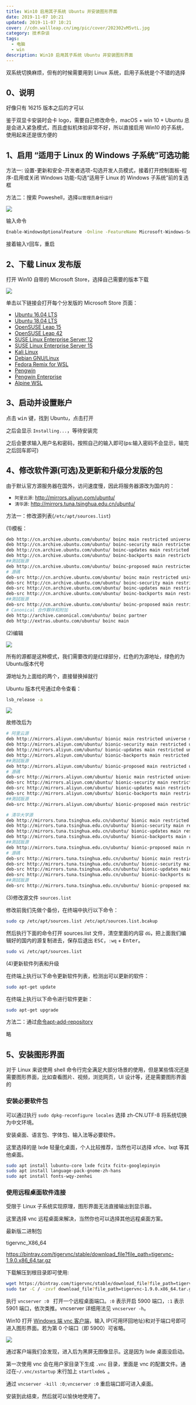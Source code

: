 ```yaml
---
title: Win10 启用其子系统 Ubuntu 并安装图形界面
date: 2019-11-07 10:21
updated: 2019-11-07 10:21
cover: //cdn.wallleap.cn/img/pic/cover/202302vM5vtL.jpg
category: 技术杂谈
tags:
  - 电脑
  - win
description: Win10 启用其子系统 Ubuntu 并安装图形界面
---
```


双系统切换麻烦，但有的时候需要用到 Linux 系统，启用子系统是个不错的选择

## 0、说明

好像只有 16215 版本之后的才可以

鉴于双显卡安装时会卡 logo，需要自己修改命令，macOS + win 10 + Ubuntu 总是会进入紧急模式，而且虚拟机体验非常不好，所以直接启用 Win10 的子系统，使用起来还是很方便的

## 1、启用 “适用于 Linux 的 Windows 子系统”可选功能

方法一: 设置-更新和安全-开发者选项-勾选开发人员模式，接着打开控制面板-程序-启用或关闭 Windows 功能-勾选“适用于 Linux 的 Windows 子系统”前的复选框

方法二：搜索 Poweshell，选择`以管理员身份运行`

![](https://cdn.jsdelivr.net/gh/wallleap/cdn@latest/img/pic/wlu/1572956839709.png)

输入命令

```sh
Enable-WindowsOptionalFeature -Online -FeatureName Microsoft-Windows-Subsystem-Linux
```

接着输入`Y`回车，重启

## 2、下载 Linux 发布版

打开 Win10 自带的 Microsoft Store，选择自己需要的版本下载

![](https://cdn.jsdelivr.net/gh/wallleap/cdn@latest/img/pic/wlu/1572957066606.png)

单击以下链接会打开每个分发版的 Microsoft Store 页面：

- [Ubuntu 16.04 LTS](https://www.microsoft.com/store/apps/9pjn388hp8c9)
- [Ubuntu 18.04 LTS](https://www.microsoft.com/store/apps/9N9TNGVNDL3Q)
- [OpenSUSE Leap 15](https://www.microsoft.com/store/apps/9n1tb6fpvj8c)
- [OpenSUSE Leap 42](https://www.microsoft.com/store/apps/9njvjts82tjx)
- [SUSE Linux Enterprise Server 12](https://www.microsoft.com/store/apps/9p32mwbh6cns)
- [SUSE Linux Enterprise Server 15](https://www.microsoft.com/store/apps/9pmw35d7fnlx)
- [Kali Linux](https://www.microsoft.com/store/apps/9PKR34TNCV07)
- [Debian GNU/Linux](https://www.microsoft.com/store/apps/9MSVKQC78PK6)
- [Fedora Remix for WSL](https://www.microsoft.com/store/apps/9n6gdm4k2hnc)
- [Pengwin](https://www.microsoft.com/store/apps/9NV1GV1PXZ6P)
- [Pengwin Enterprise](https://www.microsoft.com/store/apps/9N8LP0X93VCP)
- [Alpine WSL](https://www.microsoft.com/store/apps/9p804crf0395)

## 3、启动并设置账户

点击 <kbd>win</kbd> 键，找到 Ubuntu，点击打开

之后会显示 `Installing...`，等待安装完

之后会要求输入用户名和密码，按照自己的输入即可(ps:输入密码不会显示，输完之后回车即可)

## 4、修改软件源(可选)及更新和升级分发版的包

由于默认官方源服务器在国外，访问速度慢，因此将服务器源改为国内的：

- `阿里云源`: http://mirrors.aliyun.com/ubuntu/
- `清华源`: http://mirrors.tuna.tsinghua.edu.cn/ubuntu/ 

方法一：修改源列表(`/etc/apt/sources.list`)

(1)模板：

```sh
deb http://cn.archive.ubuntu.com/ubuntu/ boinc main restricted universe multiverse
deb http://cn.archive.ubuntu.com/ubuntu/ boinc-security main restricted universe multiverse
deb http://cn.archive.ubuntu.com/ubuntu/ boinc-updates main restricted universe multiverse
deb http://cn.archive.ubuntu.com/ubuntu/ boinc-backports main restricted universe multiverse
##測試版源
deb http://cn.archive.ubuntu.com/ubuntu/ boinc-proposed main restricted universe multiverse
# 源碼
deb-src http://cn.archive.ubuntu.com/ubuntu/ boinc main restricted universe multiverse
deb-src http://cn.archive.ubuntu.com/ubuntu/ boinc-security main restricted universe multiverse
deb-src http://cn.archive.ubuntu.com/ubuntu/ boinc-updates main restricted universe multiverse
deb-src http://cn.archive.ubuntu.com/ubuntu/ boinc-backports main restricted universe multiverse
##測試版源
deb-src http://cn.archive.ubuntu.com/ubuntu/ boinc-proposed main restricted universe multiverse
# Canonical 合作夥伴和附加
deb http://archive.canonical.com/ubuntu/ boinc partner
deb http://extras.ubuntu.com/ubuntu/ boinc main
```

(2)编辑

![](https://cdn.jsdelivr.net/gh/wallleap/cdn@latest/img/pic/wlu/1572958785969.png)

所有的源都是这种模式，我们需要改的是红绿部分，红色的为源地址，绿色的为Ubuntu版本代号

源地址为上面给的两个，直接替换掉就行

Ubuntu 版本代号通过命令查看：

```sh
lsb_release -a
```

![](https://cdn.jsdelivr.net/gh/wallleap/cdn@latest/img/pic/wlu/1572958997879.png)

故修改后为

```sh
# 阿里云源
deb http://mirrors.aliyun.com/ubuntu/ bionic main restricted universe multiverse
deb http://mirrors.aliyun.com/ubuntu/ bionic-security main restricted universe multiverse
deb http://mirrors.aliyun.com/ubuntu/ bionic-updates main restricted universe multiverse
deb http://mirrors.aliyun.com/ubuntu/ bionic-backports main restricted universe multiverse
##測試版源
deb http://mirrors.aliyun.com/ubuntu/ bionic-proposed main restricted universe multiverse
# 源碼
deb-src http://mirrors.aliyun.com/ubuntu/ bionic main restricted universe multiverse
deb-src http://mirrors.aliyun.com/ubuntu/ bionic-security main restricted universe multiverse
deb-src http://mirrors.aliyun.com/ubuntu/ bionic-updates main restricted universe multiverse
deb-src http://mirrors.aliyun.com/ubuntu/ bionic-backports main restricted universe multiverse
##測試版源
deb-src http://mirrors.aliyun.com/ubuntu/ bionic-proposed main restricted universe multiverse

# 清华大学源
deb http://mirrors.tuna.tsinghua.edu.cn/ubuntu/ bionic main restricted universe multiverse
deb http://mirrors.tuna.tsinghua.edu.cn/ubuntu/ bionic-security main restricted universe multiverse
deb http://mirrors.tuna.tsinghua.edu.cn/ubuntu/ bionic-updates main restricted universe multiverse
deb http://mirrors.tuna.tsinghua.edu.cn/ubuntu/ bionic-backports main restricted universe multiverse
##測試版源
deb http://mirrors.tuna.tsinghua.edu.cn/ubuntu/ bionic-proposed main restricted universe multiverse
# 源碼
deb-src http://mirrors.tuna.tsinghua.edu.cn/ubuntu/ bionic main restricted universe multiverse
deb-src http://mirrors.tuna.tsinghua.edu.cn/ubuntu/ bionic-security main restricted universe multiverse
deb-src http://mirrors.tuna.tsinghua.edu.cn/ubuntu/ bionic-updates main restricted universe multiverse
deb-src http://mirrors.tuna.tsinghua.edu.cn/ubuntu/ bionic-backports main restricted universe multiverse
##測試版源
deb-src http://mirrors.tuna.tsinghua.edu.cn/ubuntu/ bionic-proposed main restricted universe multiverse
```

(3)修改源文件 ` sources.list `

修改前我们先做个备份，在终端中执行以下命令：

```sh
sudo cp /etc/apt/sources.list /etc/apt/sources.list.bcakup
```

然后执行下面的命令打开 sources.list 文件，清空里面的内容 `dG`，把上面我们编辑好的国内的源复制进去，保存后退出 <kbd>ESC</kbd>，`:wq` + <kbd>Enter</kbd>。

```sh
sudo vi /etc/apt/sources.list
```

(4)更新软件列表和升级

在终端上执行以下命令更新软件列表，检测出可以更新的软件：

```sh
sudo apt-get update
```

在终端上执行以下命令进行软件更新：

```sh
sudo apt-get upgrade
```

方法二：通过[命令apt-add-repository](https://blog.csdn.net/l740450789/article/details/50856596 )

略

## 5、安装图形界面

对于 Linux 来说使用 shell 命令行完全满足大部分场景的使用，但是某些情况还是需要图形界面，比如查看图片、视频，浏览网页，UI 设计等，还是需要图形界面的

### 安装必要软件包

可以通过执行 `sudo dpkg-reconfigure locales` 选择 zh-CN.UTF-8 将系统切换为中文环境。

安装桌面、语言包、字体包、输入法等必要软件。

这里选择的是 lxde 轻量化桌面，个人比较推荐，当然也可以选择 xfce、lxqt 等其他桌面。

```sh
sudo apt install lubuntu-core lxde fcitx fcitx-googlepinyin
sudo apt install language-pack-gnome-zh-hans
sudo apt install fonts-wqy-zenhei
```

### 使用远程桌面软件连接

受限于 Linux 子系统实现原理，图形界面无法直接输出到显示器。

这里选择 vnc 远程桌面来解决，当然你也可以选择其他远程桌面方案。

最新版二进制包

tigervnc_X86_64

https://bintray.com/tigervnc/stable/download_file?file_path=tigervnc-1.9.0.x86_64.tar.gz

下载解压到根目录即可使用:

```sh
wget https://bintray.com/tigervnc/stable/download_file?file_path=tigervnc-1.9.0.x86_64.tar.gz
sudo tar -C / -zxvf download_file?file_path=tigervnc-1.9.0.x86_64.tar.gz
```

执行 `vncserver :0 ` 打开一个远程桌面端口。`:0` 表示开启 5900 端口，`:1` 表示 5901 端口，依次类推。vncserver 详细用法见 `vncserver -h`。

Win10 打开 [Windows 端 vnc 客户端](https://bintray.com/tigervnc/stable/download_file?file_path=vncviewer64-1.9.0.exe)，输入 IP(可用环回地址)和对于端口号即可进入图形界面。若为第 0 个端口（即 5900）可省略。

![](https://cdn.jsdelivr.net/gh/wallleap/cdn@latest/img/pic/wlu/1572961279619.png)

通过客户端我们会发现，进入后为黑屏无图像显示。这是因为 lxde 桌面没启动。

第一次使用 vnc 会在用户家目录下生成 `.vnc` 目录，里面是 vnc 的配置文件。通过在`~/.vnc/xstartup` 末行加上 `startlxde& `。

通过 `vncserver -kill :0;vncserver :0` 重启端口即可进入桌面。

 安装到此结束，然后就可以愉快地使用了。
